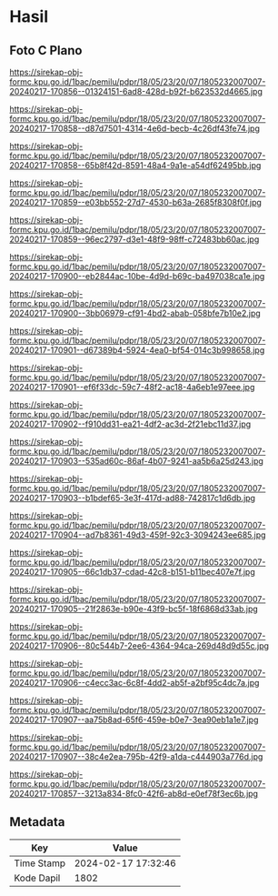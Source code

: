 # Hasil

## Foto C Plano

https://sirekap-obj-formc.kpu.go.id/1bac/pemilu/pdpr/18/05/23/20/07/1805232007007-20240217-170856--01324151-6ad8-428d-b92f-b623532d4665.jpg

https://sirekap-obj-formc.kpu.go.id/1bac/pemilu/pdpr/18/05/23/20/07/1805232007007-20240217-170858--d87d7501-4314-4e6d-becb-4c26df43fe74.jpg

https://sirekap-obj-formc.kpu.go.id/1bac/pemilu/pdpr/18/05/23/20/07/1805232007007-20240217-170858--65b8f42d-8591-48a4-9a1e-a54df62495bb.jpg

https://sirekap-obj-formc.kpu.go.id/1bac/pemilu/pdpr/18/05/23/20/07/1805232007007-20240217-170859--e03bb552-27d7-4530-b63a-2685f8308f0f.jpg

https://sirekap-obj-formc.kpu.go.id/1bac/pemilu/pdpr/18/05/23/20/07/1805232007007-20240217-170859--96ec2797-d3e1-48f9-98ff-c72483bb60ac.jpg

https://sirekap-obj-formc.kpu.go.id/1bac/pemilu/pdpr/18/05/23/20/07/1805232007007-20240217-170900--eb2844ac-10be-4d9d-b69c-ba497038ca1e.jpg

https://sirekap-obj-formc.kpu.go.id/1bac/pemilu/pdpr/18/05/23/20/07/1805232007007-20240217-170900--3bb06979-cf91-4bd2-abab-058bfe7b10e2.jpg

https://sirekap-obj-formc.kpu.go.id/1bac/pemilu/pdpr/18/05/23/20/07/1805232007007-20240217-170901--d67389b4-5924-4ea0-bf54-014c3b998658.jpg

https://sirekap-obj-formc.kpu.go.id/1bac/pemilu/pdpr/18/05/23/20/07/1805232007007-20240217-170901--ef6f33dc-59c7-48f2-ac18-4a6eb1e97eee.jpg

https://sirekap-obj-formc.kpu.go.id/1bac/pemilu/pdpr/18/05/23/20/07/1805232007007-20240217-170902--f910dd31-ea21-4df2-ac3d-2f21ebc11d37.jpg

https://sirekap-obj-formc.kpu.go.id/1bac/pemilu/pdpr/18/05/23/20/07/1805232007007-20240217-170903--535ad60c-86af-4b07-9241-aa5b6a25d243.jpg

https://sirekap-obj-formc.kpu.go.id/1bac/pemilu/pdpr/18/05/23/20/07/1805232007007-20240217-170903--b1bdef65-3e3f-417d-ad88-742817c1d6db.jpg

https://sirekap-obj-formc.kpu.go.id/1bac/pemilu/pdpr/18/05/23/20/07/1805232007007-20240217-170904--ad7b8361-49d3-459f-92c3-3094243ee685.jpg

https://sirekap-obj-formc.kpu.go.id/1bac/pemilu/pdpr/18/05/23/20/07/1805232007007-20240217-170905--66c1db37-cdad-42c8-b151-b11bec407e7f.jpg

https://sirekap-obj-formc.kpu.go.id/1bac/pemilu/pdpr/18/05/23/20/07/1805232007007-20240217-170905--21f2863e-b90e-43f9-bc5f-18f6868d33ab.jpg

https://sirekap-obj-formc.kpu.go.id/1bac/pemilu/pdpr/18/05/23/20/07/1805232007007-20240217-170906--80c544b7-2ee6-4364-94ca-269d48d9d55c.jpg

https://sirekap-obj-formc.kpu.go.id/1bac/pemilu/pdpr/18/05/23/20/07/1805232007007-20240217-170906--c4ecc3ac-6c8f-4dd2-ab5f-a2bf95c4dc7a.jpg

https://sirekap-obj-formc.kpu.go.id/1bac/pemilu/pdpr/18/05/23/20/07/1805232007007-20240217-170907--aa75b8ad-65f6-459e-b0e7-3ea90eb1a1e7.jpg

https://sirekap-obj-formc.kpu.go.id/1bac/pemilu/pdpr/18/05/23/20/07/1805232007007-20240217-170907--38c4e2ea-795b-42f9-a1da-c444903a776d.jpg

https://sirekap-obj-formc.kpu.go.id/1bac/pemilu/pdpr/18/05/23/20/07/1805232007007-20240217-170857--3213a834-8fc0-42f6-ab8d-e0ef78f3ec6b.jpg


## Metadata

| Key        | Value               |
| ---------- | ------------------- |
| Time Stamp | 2024-02-17 17:32:46 |
| Kode Dapil | 1802                |



